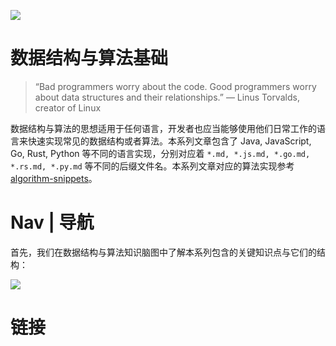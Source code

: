 ![](https://coding.net/u/hoteam/p/Cache/git/raw/master/2017/1/2/1--hRBr9wXEoFe_3TuTpuDVA.jpeg)

# 数据结构与算法基础

> “Bad programmers worry about the code. Good programmers worry about data structures and their relationships.”
> — Linus Torvalds, creator of Linux

数据结构与算法的思想适用于任何语言，开发者也应当能够使用他们日常工作的语言来快速实现常见的数据结构或者算法。本系列文章包含了 Java, JavaScript, Go, Rust, Python 等不同的语言实现，分别对应着 `*.md, *.js.md, *.go.md, *.rs.md, *.py.md` 等不同的后缀文件名。本系列文章对应的算法实现参考 [algorithm-snippets](https://github.com/wx-chevalier/algorithm-snippets)。

# Nav | 导航

首先，我们在数据结构与算法知识脑图中了解本系列包含的关键知识点与它们的结构：

![](https://i.postimg.cc/gJqPxSmG/image.png)

# 链接

